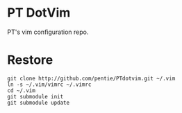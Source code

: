 PT DotVim
=============

PT's vim configuration repo.

Restore
=============
    git clone http://github.com/pentie/PTdotvim.git ~/.vim
    ln -s ~/.vim/vimrc ~/.vimrc
    cd ~/.vim
    git submodule init
    git submodule update
        
